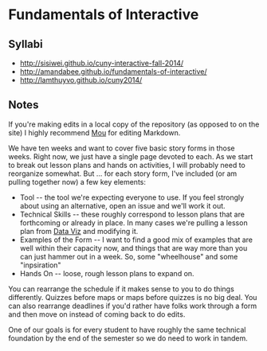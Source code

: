 Fundamentals of Interactive
============

## Syllabi

* <http://sisiwei.github.io/cuny-interactive-fall-2014/>
* <http://amandabee.github.io/fundamentals-of-interactive/>
* <http://lamthuyvo.github.io/cuny2014/>

## Notes

If you're making edits in a local copy of the repository (as opposed to on the site) I highly recommend [Mou](http://mouapp.com/) for editing Markdown.

We have ten weeks and want to cover five basic story forms in those weeks. Right now, we just have a single page devoted to each. As we start to break out lesson plans and hands on activities, I will probably need to reorganize somewhat. But ... for each story form, I've included (or am pulling together now) a few key elements:

+ Tool -- the tool we're expecting everyone to use. If you feel strongly about using an alternative, open an issue and we'll work it out. 
+ Technical Skills -- these roughly correspond to lesson plans that are forthcoming or already in place. In many cases we're pulling a lesson plan from [Data Viz](https://github.com/amandabee/cunyjdata) and modifying it. 
+ Examples of the Form -- I want to find a good mix of examples that are well within their capacity now, and things that are way more than you can just hammer out in a week. So, some "wheelhouse" and some "inpsiration"
+ Hands On -- loose, rough lesson plans to expand on. 


You can rearrange the schedule if it makes sense to you to do things differently. Quizzes before maps or maps before quizzes is no big deal. You can also rearrange deadlines if you'd rather have folks work through a form and then move on instead of coming back to do edits. 

One of our goals is for every student to have roughly the same technical foundation by the end of the semester so we do need to work in tandem.

